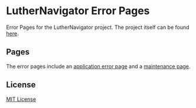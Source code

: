 # LutherNavigator Error Pages

Error Pages for the LutherNavigator project. The project itself can be found [here](https://github.com/LutherNavigator/LutherNavigator).

## Pages

The error pages include an [application error page](https://luther-navigator-error-pages.herokuapp.com/error) and a [maintenance page](https://luther-navigator-error-pages.herokuapp.com/maintenance).

## License

[MIT License](LICENSE)
